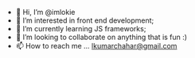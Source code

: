 - 👋 Hi, I’m @imlokie
- 👀 I’m interested in front end development;
- 🌱 I’m currently learning JS frameworks;
- 💞️ I’m looking to collaborate on anything that is fun :)
- 📫 How to reach me ... lkumarchahar@gmail.com

<!---
imlokie/imlokie is a ✨ special ✨ repository because its `README.md` (this file) appears on your GitHub profile.
You can click the Preview link to take a look at your changes.
--->
